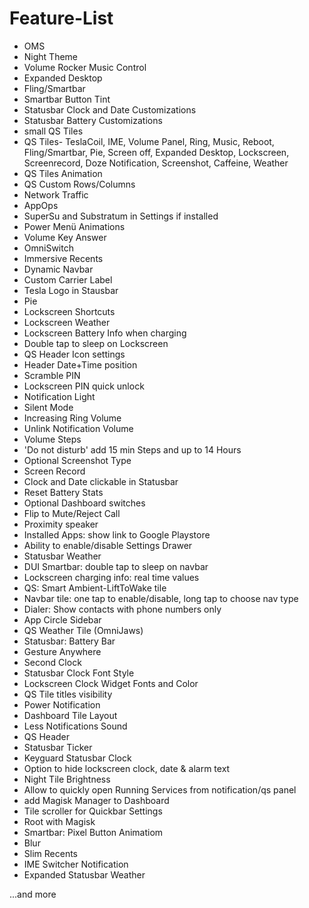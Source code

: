 # Feature-List

- OMS
- Night Theme
- Volume Rocker Music Control
- Expanded Desktop
- Fling/Smartbar
- Smartbar Button Tint
- Statusbar Clock and Date Customizations
- Statusbar Battery Customizations
- small QS Tiles
- QS Tiles- TeslaCoil, IME, Volume Panel, Ring, Music, Reboot, Fling/Smartbar, Pie, Screen off, Expanded Desktop, Lockscreen, Screenrecord, Doze Notification, Screenshot, Caffeine, Weather
- QS Tiles Animation
- QS Custom Rows/Columns
- Network Traffic
- AppOps
- SuperSu and Substratum in Settings if installed
- Power Menü Animations
- Volume Key Answer
- OmniSwitch
- Immersive Recents
- Dynamic Navbar
- Custom Carrier Label
- Tesla Logo in Stausbar
- Pie
- Lockscreen Shortcuts
- Lockscreen Weather
- Lockscreen Battery Info when charging
- Double tap to sleep on Lockscreen
- QS Header Icon settings
- Header Date+Time position
- Scramble PIN
- Lockscreen PIN quick unlock
- Notification Light
- Silent Mode
- Increasing Ring Volume
- Unlink Notification Volume
- Volume Steps
- 'Do not disturb' add 15 min Steps and up to 14 Hours
- Optional Screenshot Type
- Screen Record
- Clock and Date clickable in Statusbar
- Reset Battery Stats
- Optional Dashboard switches
- Flip to Mute/Reject Call
- Proximity speaker
- Installed Apps: show link to Google Playstore
- Ability to enable/disable Settings Drawer
- Statusbar Weather
- DUI Smartbar: double tap to sleep on navbar
- Lockscreen charging info: real time values
- QS: Smart Ambient-LiftToWake tile
- Navbar tile: one tap to enable/disable, long tap to choose nav type
- Dialer: Show contacts with phone numbers only
- App Circle Sidebar
- QS Weather Tile (OmniJaws)
- Statusbar: Battery Bar
- Gesture Anywhere
- Second Clock
- Statusbar Clock Font Style
- Lockscreen Clock Widget Fonts and Color
- QS Tile titles visibility
- Power Notification
- Dashboard Tile Layout
- Less Notifications Sound
- QS Header
- Statusbar Ticker
- Keyguard Statusbar Clock
- Option to hide lockscreen clock, date & alarm text
- Night Tile Brightness
- Allow to quickly open Running Services from notification/qs panel
- add Magisk Manager to Dashboard
- Tile scroller for Quickbar Settings
- Root with Magisk
- Smartbar: Pixel Button Animatiom
- Blur
- Slim Recents
- IME Switcher Notification
- Expanded Statusbar Weather

...and more
